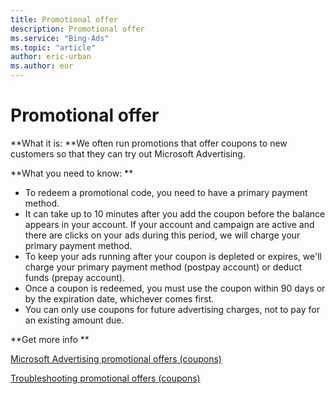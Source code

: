 ```yaml
---
title: Promotional offer
description: Promotional offer
ms.service: "Bing-Ads"
ms.topic: "article"
author: eric-urban
ms.author: eur
---
```


# Promotional offer

**What it is: **We often run promotions that offer coupons to new customers so that they can try out Microsoft Advertising.

**What you need to know: **

- To redeem a promotional code, you need to have a primary payment method.
- It can take up to 10 minutes after you add the coupon before the balance appears in your account. If your account and campaign are active and there are clicks on your ads during this period, we will charge your primary payment method.
- To keep your ads running after your coupon is depleted or expires, we'll charge your primary payment method (postpay account) or deduct funds (prepay account).
- Once a coupon is redeemed, you must use the coupon within 90 days or by the expiration date, whichever comes first.
- You can only use coupons for future advertising charges, not to pay for an existing amount due.

**Get more info **

[Microsoft Advertising promotional offers (coupons)](../hlp_BA_CONC_AboutPromoOffers.md)

[Troubleshooting promotional offers (coupons)](../hlp_BA_CONC_AboutPromoCodeErrors.md)


